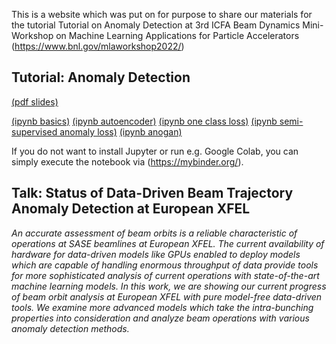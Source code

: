 This is a website which was put on for purpose to share our materials for the tutorial Tutorial on Anomaly Detection at 3rd ICFA Beam Dynamics Mini-Workshop on Machine Learning Applications for Particle Accelerators (https://www.bnl.gov/mlaworkshop2022/)

## Tutorial: Anomaly Detection
[(pdf slides)](https://github.com/sulcantonin/ICFA-Beam-2022/blob/main/ICFA_Tutorial.pdf)

[(ipynb basics)](https://github.com/sulcantonin/ICFA-Beam-2022/blob/main/basics.ipynb) 
[(ipynb autoencoder)](https://github.com/sulcantonin/ICFA-Beam-2022/blob/main/autoencoder.ipynb) 
[(ipynb one class loss)](https://github.com/sulcantonin/ICFA-Beam-2022/blob/main/oneclass.ipynb) 
[(ipynb semi-supervised anomaly loss)](https://github.com/sulcantonin/ICFA-Beam-2022/blob/main/sal.ipynb) 
[(ipynb anogan)](https://github.com/sulcantonin/ICFA-Beam-2022/blob/main/gan.ipynb)

If you do not want to install Jupyter or run e.g. Google Colab, you can simply execute the notebook via (https://mybinder.org/).

## Talk: Status of Data-Driven Beam Trajectory Anomaly Detection at European XFEL

_An accurate assessment of beam orbits is a reliable characteristic of operations at SASE beamlines at European XFEL. The current availability of hardware for data-driven models like GPUs enabled to deploy models which are capable of handling enormous throughput of data provide tools for more sophisticated analysis of current operations with state-of-the-art machine learning models. In this work, we are showing our current progress of beam orbit analysis at European XFEL with pure model-free data-driven tools.
We examine more advanced models which take the intra-bunching properties into consideration and analyze beam operations with various anomaly detection methods._
